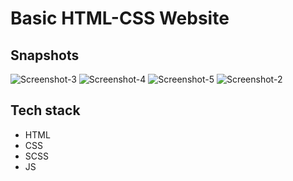 # Basic HTML-CSS Website

## Snapshots

<img src="https://i.ibb.co/X3267Ly/Screenshot-3.png" alt="Screenshot-3" border="0">
<img src="https://i.ibb.co/tpXDbGf/Screenshot-4.png" alt="Screenshot-4" border="0">
<img src="https://i.ibb.co/3YT65f3/Screenshot-5.png" alt="Screenshot-5" border="0">
<img src="https://i.ibb.co/hgBY5FK/Screenshot-2.png" alt="Screenshot-2" border="0">

## Tech stack 
- HTML
- CSS
- SCSS
- JS
